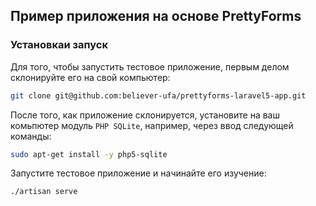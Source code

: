## Пример приложения на основе PrettyForms

### Установкаи запуск

Для того, чтобы запустить тестовое приложение, первым делом склонируйте его на свой компьютер:
```bash
git clone git@github.com:believer-ufa/prettyforms-laravel5-app.git
```

После того, как приложение склонируется, установите на ваш комьпютер модуль `PHP SQLite`, например, через ввод следующей команды:
```bash
sudo apt-get install -y php5-sqlite
```

Запустите тестовое приложение и начинайте его изучение:
```bash
./artisan serve
```
